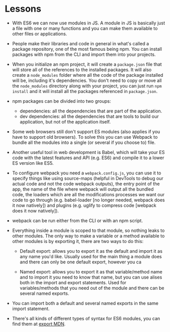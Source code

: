 # Lessons

- With ES6 we can now use modules in JS. A module in JS is basically just a file with one or many functions and you can make them available to other files or applications.

- People make their libraries and code in general in what's called a package repository, one of the most famous being npm. You can install packages with npm from the CLI and import them into your projects.

- When you initialize an npm project, it will create a `package.json` file that will store all of the references to the installed packages. It will also create a `node_modules` folder where all the code of the package installed will be, including it's dependencies. You don't need to copy or move all the `node_modules` directory along with your project, you can just run `npm install` and it will install all the packages referenced in `package.json`.

- npm packages can be divided into two groups:

  - dependencies: all the dependencies that are part of the application.
  - dev dependencies: all the dependencies that are tools to build our application, but not of the application itself.

- Some web browsers still don't support ES modules (also applies if you have to support old browsers). To solve this you can use Webpack to bundle all the modules into a single (or several if you choose to) file.

- Another useful tool in web development is Babel, which will take your ES code with the latest features and API (e.g. ES6) and compile it to a lower ES version like ES5.

- To configure webpack you need a `webpack.config.js`, you can use it to specify things like using source-maps (helpful in DevTools to debug our actual code and not the code webpack outputs), the entry point of the app, the name of the file where webpack will output all the bundled code, the loaders which are all the modifications processes we want our code to go through (e.g. babel-loader [no longer needed, webpack does it now natively]) and plugins (e.g. uglify to compress code [webpack does it now natively]).

- webpack can be run either from the CLI or with an npm script.

- Everything inside a module is scoped to that module, so nothing leaks to other modules. The only way to make a variable or a method available to other modules is by exporting it, there are two ways to do this:

  - Default export: allows you to export it as the default and import it as any name you'd like. Usually used for the main thing a module does and there can only be one default export, however you ca

  - Named export: allows you to export it as that variable/method name and to import it you need to know that name, but you can use alises both in the import and export statements. Used for variables/methods that you need out of the module and there can be several named exports.

- You can import both a default and several named exports in the same import statement.

- There's all kinds of different types of syntax for ES6 modules, you can find them at [export MDN](https://developer.mozilla.org/en-US/docs/web/javascript/reference/statements/export).
